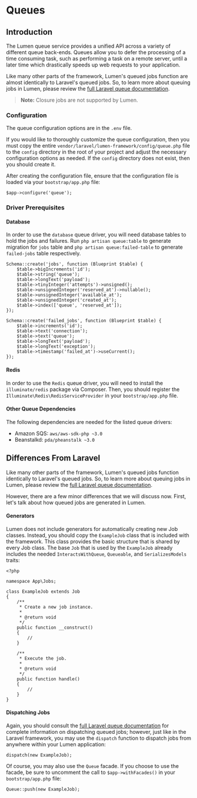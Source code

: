 # Queues

<a name="introduction"></a>
## Introduction

The Lumen queue service provides a unified API across a variety of different queue back-ends. Queues allow you to defer the processing of a time consuming task, such as performing a task on a remote server, until a later time which drastically speeds up web requests to your application.

Like many other parts of the framework, Lumen's queued jobs function are almost identically to Laravel's queued jobs. So, to learn more about queuing jobs in Lumen, please review the [full Laravel queue documentation](https://laravel.com/docs/queues).

> **Note:** Closure jobs are not supported by Lumen.

<a name="configuration"></a>
### Configuration

The queue configuration options are in the `.env` file.

If you would like to thoroughly customize the queue configuration, then you must copy the entire `vendor/laravel/lumen-framework/config/queue.php` file to the `config` directory in the root of your project and adjust the necessary configuration options as needed. If the `config` directory does not exist, then you should create it.

After creating the configuration file, ensure that the configuration file is loaded via your `bootstrap/app.php` file:

    $app->configure('queue');

### Driver Prerequisites

#### Database

In order to use the `database` queue driver, you will need database tables to hold the jobs and failures. Run `php artisan queue:table` to generate
migration for `jobs` table and `php artisan queue:failed-table` to generate `failed-jobs` table respectively.

    Schema::create('jobs', function (Blueprint $table) {
        $table->bigIncrements('id');
        $table->string('queue');
        $table->longText('payload');
        $table->tinyInteger('attempts')->unsigned();
        $table->unsignedInteger('reserved_at')->nullable();
        $table->unsignedInteger('available_at');
        $table->unsignedInteger('created_at');
        $table->index(['queue', 'reserved_at']);
    });

    Schema::create('failed_jobs', function (Blueprint $table) {
        $table->increments('id');
        $table->text('connection');
        $table->text('queue');
        $table->longText('payload');
        $table->longText('exception');
        $table->timestamp('failed_at')->useCurrent();
    });

#### Redis

In order to use the `Redis` queue driver, you will need to install the `illuminate/redis` package via Composer. Then, you should register the `Illuminate\Redis\RedisServiceProvider` in your `bootstrap/app.php` file.

#### Other Queue Dependencies

The following dependencies are needed for the listed queue drivers:

- Amazon SQS: `aws/aws-sdk-php ~3.0`
- Beanstalkd: `pda/pheanstalk ~3.0`

## Differences From Laravel

Like many other parts of the framework, Lumen's queued jobs function identically to Laravel's queued jobs. So, to learn more about queuing jobs in Lumen, please review the [full Laravel queue documentation](https://laravel.com/docs/queues).

However, there are a few minor differences that we will discuss now. First, let's talk about how queued jobs are generated in Lumen.

#### Generators

Lumen does not include generators for automatically creating new Job classes. Instead, you should copy the `ExampleJob` class that is included with the framework. This class provides the basic structure that is shared by every Job class. The base `Job` that is used by the `ExampleJob` already includes the needed `InteractsWithQueue`, `Queueable`, and `SerializesModels` traits:

    <?php

    namespace App\Jobs;

    class ExampleJob extends Job
    {
        /**
         * Create a new job instance.
         *
         * @return void
         */
        public function __construct()
        {
            //
        }

        /**
         * Execute the job.
         *
         * @return void
         */
        public function handle()
        {
            //
        }
    }

#### Dispatching Jobs

Again, you should consult the [full Laravel queue documentation](https://laravel.com/docs/queues) for complete information on dispatching queued jobs; however, just like in the Laravel framework, you may use the `dispatch` function to dispatch jobs from anywhere within your Lumen application:

    dispatch(new ExampleJob);

Of course, you may also use the `Queue` facade. If you choose to use the facade, be sure to uncomment the call to `$app->withFacades()` in your `bootstrap/app.php` file:

    Queue::push(new ExampleJob);
